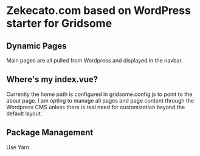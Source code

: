 # Zekecato.com based on WordPress starter for Gridsome

## Dynamic Pages

Main pages are all pulled from Wordpress and displayed in the navbar.

## Where's my index.vue?

Currently the home path is configured in gridsome.config.js to point to the about page. I am opting to manage all pages and page content through the Wordpress CMS unless there is real need for customization beyond the default layout.

## Package Management

Use Yarn.
